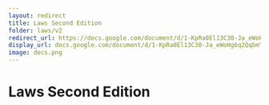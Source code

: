 ```yaml
---
layout: redirect
title: Laws Second Edition
folder: laws/v2
redirect_url: https://docs.google.com/document/d/1-KpRa0El13C30-Ja_eWoHg6q2QqbmYqCP-fwYFHNaqU/edit?usp=drivesdk
display_url: docs.google.com/document/d/1-KpRa0El13C30-Ja_eWoHg6q2QqbmYqCP-fwYFHNaqU/
image: docs.png
---
```


# Laws Second Edition